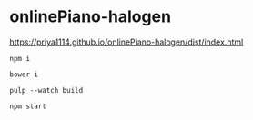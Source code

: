 
# onlinePiano-halogen

https://priya1114.github.io/onlinePiano-halogen/dist/index.html

`npm i`

`bower i`

`pulp --watch build`

`npm start`
